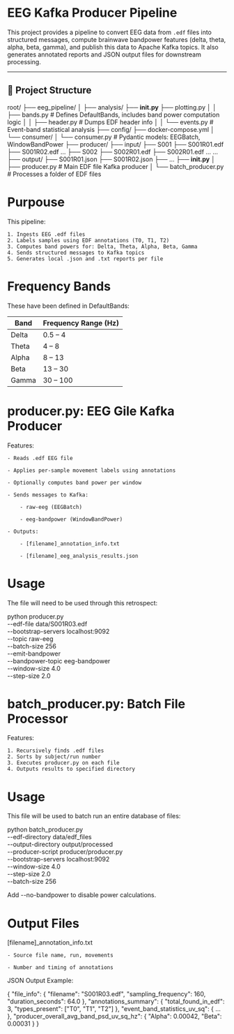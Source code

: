 # EEG Kafka Producer Pipeline

This project provides a pipeline to convert EEG data from `.edf` files into structured messages, compute brainwave bandpower features (delta, theta, alpha, beta, gamma), and publish this data to Apache Kafka topics. It also generates annotated reports and JSON output files for downstream processing.

---

## 📁 Project Structure

root/
├── eeg_pipeline/
│   ├── analysis/
        ├── __init.py__
        ├── plotting.py
│   │   ├── bands.py         # Defines DefaultBands, includes band power computation logic
│   │   ├── header.py        # Dumps EDF header info
│   │   └── events.py        # Event-band statistical analysis
    ├── config/
        ├── docker-compose.yml
│   └── consumer/
│       └── consumer.py   # Pydantic models: EEGBatch, WindowBandPower
├── producer/
    ├── input/
        ├── S001
            ├── S001R01.edf
            ├── S001R02.edf
            ...
        ├── S002
            ├── S002R01.edf
            ├── S002R01.edf
            ...
        ...
    ├── output/
        ├── S001R01.json
        ├── S001R02.json
        ├── ...
    ├── __init.py__
│   ├── producer.py          # Main EDF file Kafka producer
│   └── batch_producer.py    # Processes a folder of EDF files

# Purpouse

This pipeline:

    1. Ingests EEG .edf files
    2. Labels samples using EDF annotations (T0, T1, T2)
    3. Computes band powers for: Delta, Theta, Alpha, Beta, Gamma
    4. Sends structured messages to Kafka topics
    5. Generates local .json and .txt reports per file

# Frequency Bands

These have been defined in DefaultBands:

| Band  | Frequency Range (Hz) |
| ----- | -------------------- |
| Delta | 0.5 – 4              |
| Theta | 4 – 8                |
| Alpha | 8 – 13               |
| Beta  | 13 – 30              |
| Gamma | 30 – 100             |

# producer.py: EEG Gile Kafka Producer

Features:

    - Reads .edf EEG file

    - Applies per-sample movement labels using annotations

    - Optionally computes band power per window

    - Sends messages to Kafka:

        - raw-eeg (EEGBatch)

        - eeg-bandpower (WindowBandPower)

    - Outputs:

        - [filename]_annotation_info.txt

        - [filename]_eeg_analysis_results.json

# Usage

The file will need to be used through this retrospect:

python producer.py \
  --edf-file data/S001R03.edf \
  --bootstrap-servers localhost:9092 \
  --topic raw-eeg \
  --batch-size 256 \
  --emit-bandpower \
  --bandpower-topic eeg-bandpower \
  --window-size 4.0 \
  --step-size 2.0

# batch_producer.py: Batch File Processor

Features:

    1. Recursively finds .edf files
    2. Sorts by subject/run number
    3. Executes producer.py on each file
    4. Outputs results to specified directory

# Usage

This file will be used to batch run an entire database of files:

python batch_producer.py \
  --edf-directory data/edf_files \
  --output-directory output/processed \
  --producer-script producer/producer.py \
  --bootstrap-servers localhost:9092 \
  --window-size 4.0 \
  --step-size 2.0 \
  --batch-size 256

  Add --no-bandpower to disable power calculations.

# Output Files

[filename]_annotation_info.txt

    - Source file name, run, movements

    - Number and timing of annotations

JSON Output Example:

{
  "file_info": {
    "filename": "S001R03.edf",
    "sampling_frequency": 160,
    "duration_seconds": 64.0
  },
  "annotations_summary": {
    "total_found_in_edf": 3,
    "types_present": ["T0", "T1", "T2"]
  },
  "event_band_statistics_uv_sq": { ... },
  "producer_overall_avg_band_psd_uv_sq_hz": {
    "Alpha": 0.00042,
    "Beta": 0.00031
  }
}